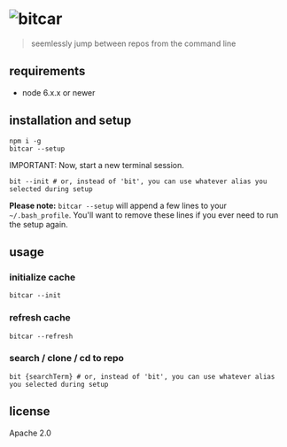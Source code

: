 # ![bitcar](https://raw.githubusercontent.com/carsdotcom/bitcar/master/resources/bitcar.png)

> seemlessly jump between repos from the command line

## requirements

   *  node 6.x.x or newer

## installation and setup

    npm i -g
    bitcar --setup

IMPORTANT: Now, start a new terminal session.

    bit --init # or, instead of 'bit', you can use whatever alias you selected during setup

**Please note:** `bitcar --setup` will append a few lines to your `~/.bash_profile`. You'll want to remove these lines if you ever need to run the setup again.

## usage

### initialize cache

    bitcar --init

### refresh cache

    bitcar --refresh

### search / clone / cd to repo

    bit {searchTerm} # or, instead of 'bit', you can use whatever alias you selected during setup

## license

Apache 2.0
